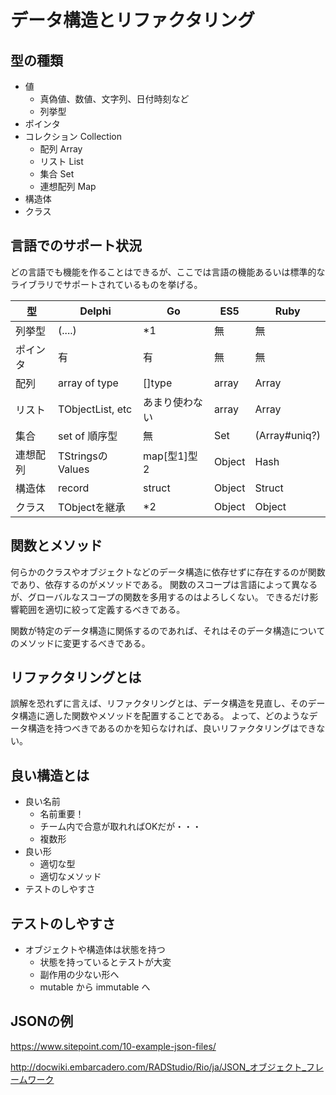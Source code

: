 # データ構造とリファクタリング

## 型の種類

- 値
  - 真偽値、数値、文字列、日付時刻など
  - 列挙型
- ポインタ
- コレクション Collection
    - 配列 Array
    - リスト List
    - 集合 Set
    - 連想配列 Map
- 構造体
- クラス

## 言語でのサポート状況

どの言語でも機能を作ることはできるが、ここでは言語の機能あるいは標準的なライブラリでサポートされているものを挙げる。

型 | Delphi | Go | ES5 | Ruby
--|-------|-------|-------|-------
列挙型 | (....) | *1 | 無 | 無
ポインタ | 有 | 有 | 無 | 無
配列 | array of type | []type | array | Array
リスト | TObjectList, etc | あまり使わない | array | Array
集合 | set of 順序型 | 無 | Set | (Array#uniq?)
連想配列 | TStringsのValues | map[型1]型2 | Object | Hash
構造体 | record | struct | Object | Struct
クラス | TObjectを継承 | *2 | Object | Object

## 関数とメソッド

何らかのクラスやオブジェクトなどのデータ構造に依存せずに存在するのが関数であり、依存するのがメソッドである。
関数のスコープは言語によって異なるが、グローバルなスコープの関数を多用するのはよろしくない。
できるだけ影響範囲を適切に絞って定義するべきである。

関数が特定のデータ構造に関係するのであれば、それはそのデータ構造についてのメソッドに変更するべきである。


## リファクタリングとは

誤解を恐れずに言えば、リファクタリングとは、データ構造を見直し、そのデータ構造に適した関数やメソッドを配置することである。
よって、どのようなデータ構造を持つべきであるのかを知らなければ、良いリファクタリングはできない。

## 良い構造とは

- 良い名前
    - 名前重要！
    - チーム内で合意が取れればOKだが・・・
    - 複数形
- 良い形
    - 適切な型
    - 適切なメソッド
- テストのしやすさ

## テストのしやすさ

- オブジェクトや構造体は状態を持つ
    - 状態を持っているとテストが大変
    - 副作用の少ない形へ
    - mutable から immutable へ

## JSONの例

https://www.sitepoint.com/10-example-json-files/

http://docwiki.embarcadero.com/RADStudio/Rio/ja/JSON_オブジェクト_フレームワーク
